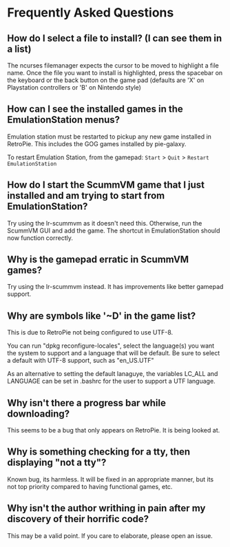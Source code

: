 # Frequently Asked Questions


## How do I select a file to install?  (I can see them in a list)

The ncurses filemanager expects the cursor to be moved to highlight a file name.  Once the file you want to install is highlighted, press the spacebar on the keyboard or the back button on the game pad (defaults are 'X' on Playstation controllers or 'B' on Nintendo style)

## How can I see the installed games in the EmulationStation menus?

Emulation station must be restarted to pickup any new game installed in RetroPie.  This includes the GOG games installed by pie-galaxy.

To restart Emulation Station, from the gamepad:
`Start` > `Quit` > `Restart EmulationStation`

## How do I start the ScummVM game that I just installed and am trying to start from EmulationStation?

Try using the lr-scummvm as it doesn't need this.  Otherwise, run the ScummVM GUI and add the game.  The shortcut in EmulationStation should now function correctly.  

## Why is the gamepad erratic in ScummVM games?

Try using the lr-scummvm instead.   It has improvements like better gamepad support.

## Why are symbols like '~D' in the game list?

This is due to RetroPie not being configured to use UTF-8. 

You can run "dpkg reconfigure-locales", select the language(s) you want the system to support and a language that will be default.  Be sure to select a default with UTF-8 support, such as "en_US.UTF"

As an alternative to setting the default lanaguye, the variables LC_ALL and LANGUAGE can be set in .bashrc for the user to support a UTF language.

## Why isn't there a progress bar while downloading?

This seems to be a bug that only appears on RetroPie.  It is being looked at.

## Why is something checking for a tty, then displaying "not a tty"?

Known bug, its harmless.  It will be fixed in an appropriate manner, but its not top priority compared to having functional games, etc.

## Why isn't the author writhing in pain after my discovery of their horrific code?

This may be a valid point.  If you care to elaborate, please open an issue.
